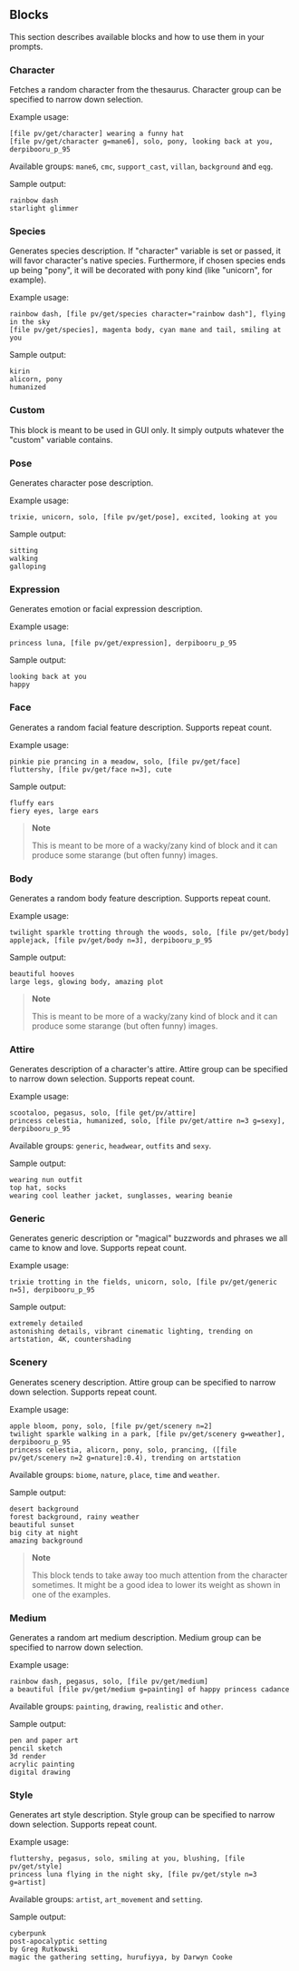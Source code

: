 ## Blocks
This section describes available blocks and how to use them in your prompts. 

### Character
Fetches a random character from the thesaurus. Character group can be specified to narrow down selection.

Example usage:
```
[file pv/get/character] wearing a funny hat
[file pv/get/character g=mane6], solo, pony, looking back at you, derpibooru_p_95
```

Available groups: `mane6`, `cmc`, `support_cast`, `villan`, `background` and `eqg`.

Sample output:
```
rainbow dash
starlight glimmer
```

### Species
Generates species description. If "character" variable is set or passed, it will favor character's native species. Furthermore, if chosen species ends up being "pony", it will be decorated with pony kind (like "unicorn", for example).

Example usage:
```
rainbow dash, [file pv/get/species character="rainbow dash"], flying in the sky
[file pv/get/species], magenta body, cyan mane and tail, smiling at you
```

Sample output:
```
kirin
alicorn, pony
humanized
```

### Custom
This block is meant to be used in GUI only. It simply outputs whatever the "custom" variable contains.

### Pose
Generates character pose description.

Example usage:
```
trixie, unicorn, solo, [file pv/get/pose], excited, looking at you
```

Sample output:
```
sitting
walking
galloping
```

### Expression
Generates emotion or facial expression description.

Example usage:
```
princess luna, [file pv/get/expression], derpibooru_p_95
```

Sample output:
```
looking back at you
happy
```

### Face
Generates a random facial feature description. Supports repeat count.

Example usage:
```
pinkie pie prancing in a meadow, solo, [file pv/get/face]
fluttershy, [file pv/get/face n=3], cute
```

Sample output:
```
fluffy ears
fiery eyes, large ears
```
> **Note**
>
> This is meant to be more of a wacky/zany kind of block and it can produce some starange (but often funny) images.

### Body
Generates a random body feature description. Supports repeat count.

Example usage:
```
twilight sparkle trotting through the woods, solo, [file pv/get/body]
applejack, [file pv/get/body n=3], derpibooru_p_95
```

Sample output:
```
beautiful hooves
large legs, glowing body, amazing plot
```
> **Note**
>
> This is meant to be more of a wacky/zany kind of block and it can produce some starange (but often funny) images.

### Attire
Generates description of a character's attire. Attire group can be specified to narrow down selection. Supports repeat count.

Example usage:
```
scootaloo, pegasus, solo, [file get/pv/attire]
princess celestia, humanized, solo, [file pv/get/attire n=3 g=sexy], derpibooru_p_95
```

Available groups: `generic`, `headwear`, `outfits` and `sexy`.

Sample output:
```
wearing nun outfit
top hat, socks
wearing cool leather jacket, sunglasses, wearing beanie
```

### Generic
Generates generic description or "magical" buzzwords and phrases we all came to know and love. Supports repeat count.

Example usage:
```
trixie trotting in the fields, unicorn, solo, [file pv/get/generic n=5], derpibooru_p_95
```

Sample output:
```
extremely detailed
astonishing details, vibrant cinematic lighting, trending on artstation, 4K, countershading
```

### Scenery
Generates scenery description. Attire group can be specified to narrow down selection. Supports repeat count.

Example usage:
```
apple bloom, pony, solo, [file pv/get/scenery n=2]
twilight sparkle walking in a park, [file pv/get/scenery g=weather], derpibooru_p_95
princess celestia, alicorn, pony, solo, prancing, ([file pv/get/scenery n=2 g=nature]:0.4), trending on artstation
```

Available groups: `biome`, `nature`, `place`, `time` and `weather`.

Sample output:
```
desert background
forest background, rainy weather
beautiful sunset
big city at night
amazing background
```

> **Note**
>
> This block tends to take away too much attention from the character sometimes. It might be a good idea to lower its weight as shown in one of the examples.

### Medium
Generates a random art medium description. Medium group can be specified to narrow down selection.

Example usage:
```
rainbow dash, pegasus, solo, [file pv/get/medium]
a beautiful [file pv/get/medium g=painting] of happy princess cadance
```

Available groups: `painting`, `drawing`, `realistic` and `other`.

Sample output:
```
pen and paper art
pencil sketch
3d render
acrylic painting
digital drawing
```

### Style
Generates art style description. Style group can be specified to narrow down selection. Supports repeat count.

Example usage:
```
fluttershy, pegasus, solo, smiling at you, blushing, [file pv/get/style]
princess luna flying in the night sky, [file pv/get/style n=3 g=artist]
```

Available groups: `artist`, `art_movement` and `setting`.

Sample output:
```
cyberpunk
post-apocalyptic setting
by Greg Rutkowski
magic the gathering setting, hurufiyya, by Darwyn Cooke
```
